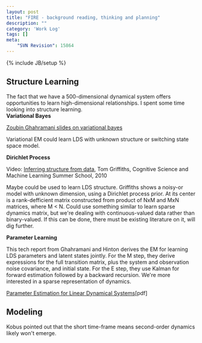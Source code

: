 ```yaml
---
layout: post
title: "FIRE - background reading, thinking and planning"
description: ""
category: 'Work Log'
tags: []
meta: 
    "SVN Revision": 15864
---
```

{% include JB/setup %}

Structure Learning
---------------

The fact that we have a 500-dimensional dynamical system offers opportunities to learn high-dimensional relationships.  I spent some time looking into structure learning.  
**Variational Bayes**

[Zoubin Ghahramani slides on variational bayes](http://mlg.eng.cam.ac.uk/zoubin)

Variational EM could learn LDS with unknown structure or switching state space model. 

**Dirichlet Process**

Video: [Inferring structure from data](http://videolectures.net/mlss2010_griffiths_isfd/), Tom Griffiths, Cognitive Science and Machine Learning Summer School, 2010

Maybe could be used to learn LDS structure. Griffiths shows a noisy-or model with unknown dimension, using a Dirichlet process prior.  At its center is a rank-defficient matrix constructed from product of NxM and MxN matrices, where M < N.  Could use something similar to learn sparse dynamics matrix, but we're dealing with continuous-valued data rather than binary-valued.  If this can be done, there must be existing literature on it, will dig further.

**Parameter Learning**

This tech report from Ghahramani and Hinton derives the EM for learning LDS parameters and latent states jointly.  For the M step, they derive expressions for the full transition matrix, plus the system and observation noise covariance, and initial state.  For the E step, they use Kalman for forward estimation followed by a backward recursion.  We're more interested in a sparse representation of dynamics.

[Parameter Estimation for Linear Dynamical Systems](http://www.learning.eng.cam.ac.uk/zoubin/papers/tr-96-2.pdf)[pdf]

Modeling
------------
Kobus pointed out that the short time-frame means second-order dynamics likely won't emerge.  
